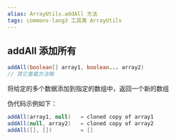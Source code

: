 ```yaml
---
alias: ArrayUtils.addAll 方法
tags: commons-lang3 工具类 ArrayUtils 
---
```



## addAll 添加所有

```java
addAll(boolean[] array1, boolean... array2)
// 其它重载方法略
```

将给定的多个数据添加到指定的数组中，返回一个新的数组

伪代码示例如下：

```java
addAll(array1, null)   = cloned copy of array1
addAll(null, array2)   = cloned copy of array2
addAll([], [])         = []
```
